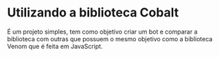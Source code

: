 # Utilizando a biblioteca Cobalt

É um projeto simples, tem como objetivo criar um bot e comparar a biblioteca com outras que possuem o mesmo objetivo como a biblioteca Venom que é feita em JavaScript.